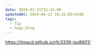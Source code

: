 ```yaml
---
date: 2024-03-31T22:41:00
updatedAt: 2024-04-21 18:32:05+2430
tags:
  - Tip
  - hugo_blog
---
```

https://ijmacd.github.io/rfc3339-iso8601/
